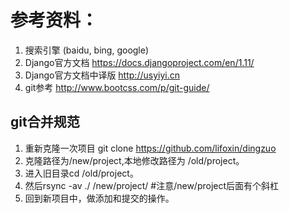 # 参考资料：

1. 搜索引擎 (baidu, bing, google)
1. Django官方文档 https://docs.djangoproject.com/en/1.11/
1. Django官方文档中译版 http://usyiyi.cn
1. git参考 http://www.bootcss.com/p/git-guide/

## git合并规范

1. 重新克隆一次项目 git clone https://github.com/lifoxin/dingzuo
1. 克隆路径为/new/project,本地修改路径为 /old/project。 
1. 进入旧目录cd /old/project。
1. 然后rsync -av ./ /new/project/ #注意/new/project后面有个斜杠
1. 回到新项目中，做添加和提交的操作。
